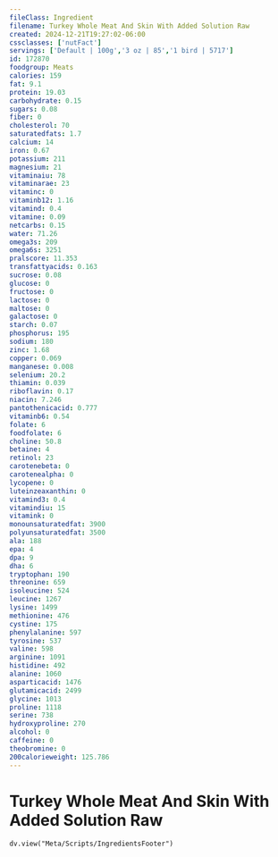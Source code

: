 ```yaml
---
fileClass: Ingredient
filename: Turkey Whole Meat And Skin With Added Solution Raw
created: 2024-12-21T19:27:02-06:00
cssclasses: ['nutFact']
servings: ['Default | 100g','3 oz | 85','1 bird | 5717']
id: 172870
foodgroup: Meats
calories: 159
fat: 9.1
protein: 19.03
carbohydrate: 0.15
sugars: 0.08
fiber: 0
cholesterol: 70
saturatedfats: 1.7
calcium: 14
iron: 0.67
potassium: 211
magnesium: 21
vitaminaiu: 78
vitaminarae: 23
vitaminc: 0
vitaminb12: 1.16
vitamind: 0.4
vitamine: 0.09
netcarbs: 0.15
water: 71.26
omega3s: 209
omega6s: 3251
pralscore: 11.353
transfattyacids: 0.163
sucrose: 0.08
glucose: 0
fructose: 0
lactose: 0
maltose: 0
galactose: 0
starch: 0.07
phosphorus: 195
sodium: 180
zinc: 1.68
copper: 0.069
manganese: 0.008
selenium: 20.2
thiamin: 0.039
riboflavin: 0.17
niacin: 7.246
pantothenicacid: 0.777
vitaminb6: 0.54
folate: 6
foodfolate: 6
choline: 50.8
betaine: 4
retinol: 23
carotenebeta: 0
carotenealpha: 0
lycopene: 0
luteinzeaxanthin: 0
vitamind3: 0.4
vitamindiu: 15
vitamink: 0
monounsaturatedfat: 3900
polyunsaturatedfat: 3500
ala: 188
epa: 4
dpa: 9
dha: 6
tryptophan: 190
threonine: 659
isoleucine: 524
leucine: 1267
lysine: 1499
methionine: 476
cystine: 175
phenylalanine: 597
tyrosine: 537
valine: 598
arginine: 1091
histidine: 492
alanine: 1060
asparticacid: 1476
glutamicacid: 2499
glycine: 1013
proline: 1118
serine: 738
hydroxyproline: 270
alcohol: 0
caffeine: 0
theobromine: 0
200calorieweight: 125.786
---
```


# Turkey Whole Meat And Skin With Added Solution Raw

```dataviewjs
dv.view("Meta/Scripts/IngredientsFooter")
```